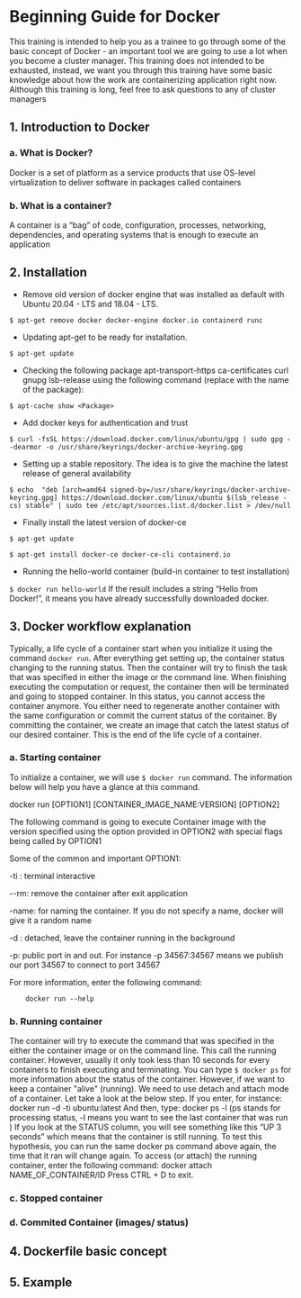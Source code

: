 # Beginning Guide for Docker
This training is intended to help you as a trainee to go through some of the basic concept of Docker - an important tool we are going to use a lot when you become a cluster manager. This training does not intended to be exhausted, instead, we want you through this training have some basic knowledge about how the work are containerizing application right now.
Although this training is long, feel free to ask questions to any of cluster managers

## 1. Introduction to Docker
### a. What is Docker?
Docker is a set of platform as a service products that use OS-level virtualization to deliver software in packages called containers
### b. What is a container?
A container is a “bag” of code, configuration, processes, networking, dependencies, and operating systems that is enough to execute an application
## 2. Installation
* Remove old version of docker engine that was installed as default with Ubuntu 20.04 - LTS and 18.04 - LTS.

`$ apt-get remove docker docker-engine docker.io containerd runc`
* Updating apt-get to be ready for installation. 

`$ apt-get update`
* Checking the following package apt-transport-https ca-certificates  curl  gnupg  lsb-release using the following command (replace <Package> with the name of the package):

`$ apt-cache show <Package>`
* Add docker keys for authentication and trust

`$ curl -fsSL https://download.docker.com/linux/ubuntu/gpg | sudo gpg --dearmor -o /usr/share/keyrings/docker-archive-keyring.gpg`
* Setting up a stable repository. The idea is to give the machine the latest release of general availability

`$ echo  "deb [arch=amd64 signed-by=/usr/share/keyrings/docker-archive-keyring.gpg] https://download.docker.com/linux/ubuntu $(lsb_release -cs) stable" | sudo tee /etc/apt/sources.list.d/docker.list > /dev/null`
* Finally install the latest version of docker-ce

`$ apt-get update`

`$ apt-get install docker-ce docker-ce-cli containerd.io`
* Running the hello-world container (build-in container to test installation)

`$ docker run hello-world`
If the result includes a string “Hello from Docker!”, it means you have already successfully downloaded docker.

## 3. Docker workflow explanation
Typically, a life cycle of a container start when you initialize it using the command `docker run`. After everything get setting up, the container status changing to the running status. Then the container will try to finish the task that was specified in either the image or the command line. When finishing executing the computation or request, the container then will be terminated and going to stopped container. In this status, you cannot access the container anymore. You either need to regenerate another container with the same configuration or commit the current status of the container. By committing the container, we create an image that catch the latest status of our desired container. This is the end of the life cycle of a container.
### a. Starting container
To initialize a container, we will use `$ docker run` command. The information below will help you have a glance at this command.

docker run [OPTION1] [CONTAINER_IMAGE_NAME:VERSION] [OPTION2]

The following command is going to execute Container image with the version specified using the option provided in OPTION2 with special flags being called by OPTION1

Some of the common and important OPTION1:

-ti : terminal interactive

--rm: remove the container after exit application

-name: for naming the container. If you do not specify a name, docker will give it a random name

-d : detached, leave the container running in the background

-p: public port in and out. For instance -p 34567:34567 means we publish our port 34567 to connect to port 34567

For more information, enter the following command:

		docker run --help
### b. Running container
The container will try to execute the command that was specified in the either the container image or on the command line. This call the running container. However, usually it only took less than 10 seconds for every containers to finish executing and terminating. You can type `$ docker ps` for more information about the status of the container.
However, if we want to keep a container "alive" (running). We need to use detach and attach mode of a container. Let take a look at the below step.
If you enter, for instance:
	docker run -d -ti ubuntu:latest
And then, type:
	docker ps -l	              (ps stands for processing status, -l means you want to see the last container that was run )
If you look at the STATUS column, you will see something like this “UP 3 seconds” which means that the container is still running. To test this hypothesis, you can run the same docker ps command above again, the time that it ran will change again.
To access (or attach) the running container, enter the following command: 
		docker attach NAME_OF_CONTAINER/ID
Press CTRL + D to exit.
### c. Stopped container
### d. Commited Container (images/ status)

## 4. Dockerfile basic concept

## 5. Example
